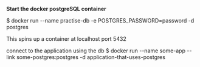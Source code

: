 **Start the docker postgreSQL container**

$ docker run --name practise-db -e POSTGRES_PASSWORD=password -d postgres

This spins up a container at localhost port 5432

connect to the application using the db
$ docker run --name some-app --link some-postgres:postgres -d application-that-uses-postgres
